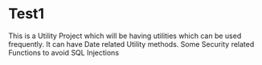 # Test1
This is a Utility Project which will be having utilities which can be used frequently.
It can have  Date related Utility methods.
Some Security related Functions to avoid SQL Injections

